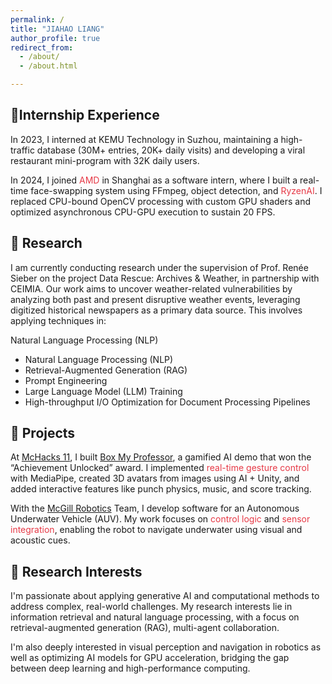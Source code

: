 ```yaml
---
permalink: /
title: "JIAHAO LIANG"
author_profile: true
redirect_from: 
  - /about/
  - /about.html

---
```


💼Internship Experience
---
In 2023, I interned at KEMU Technology in Suzhou, maintaining a high-traffic database (30M+ entries, 20K+ daily visits) and developing a viral restaurant mini-program with 32K daily users.

In 2024, I joined <span style="color: #e63946;">AMD</span> in Shanghai as a software intern, where I built a real-time face-swapping system using FFmpeg, object detection, and <span style="color: #e63946;">RyzenAI</span>. I replaced CPU-bound OpenCV processing with custom GPU shaders and optimized asynchronous CPU-GPU execution to sustain 20 FPS.

🔬 Research
---
I am currently conducting research under the supervision of Prof. Renée Sieber on the project Data Rescue: Archives & Weather, in partnership with CEIMIA. Our work aims to uncover weather-related vulnerabilities by analyzing both past and present disruptive weather events, leveraging digitized historical newspapers as a primary data source. This involves applying techniques in:

Natural Language Processing (NLP)</span>

- Natural Language Processing (NLP)
- Retrieval-Augmented Generation (RAG)
- Prompt Engineering
- Large Language Model (LLM) Training
- High-throughput I/O Optimization for Document Processing Pipelines


🚀 Projects
---
At [McHacks 11](https://devpost.com/software/box-my-professor), I built [Box My Professor](https://github.com/s026352/MCHACKS11), a gamified AI demo that won the “Achievement Unlocked” award. I implemented <span style="color: #e63946;">real-time gesture control</span> with MediaPipe, created 3D avatars from images using AI + Unity, and added interactive features like punch physics, music, and score tracking.

With the [McGill Robotics](https://mcgillrobotics.com/) Team, I develop software for an Autonomous Underwater Vehicle (AUV). My work focuses on <span style="color: #e63946;">control logic</span> and <span style="color: #e63946;">sensor integration</span>, enabling the robot to navigate underwater using visual and acoustic cues.

🎯 Research Interests
---
I'm passionate about applying generative AI and computational methods to address complex, real-world challenges. My research interests lie in information retrieval and natural language processing, with a focus on retrieval-augmented generation (RAG), multi-agent collaboration.

 I'm also deeply interested in visual perception and navigation in robotics as well as optimizing AI models for GPU acceleration, bridging the gap between deep learning and high-performance computing.



